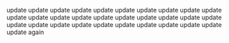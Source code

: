 
update
update
update
update
update
update
update
update
update
update
update
update
update
update
update
update
update
update
update 
update
update
update
update
update
update
update
update
update
update
update
update again
